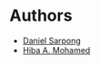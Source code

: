 # Authors

- [Daniel Sarpong](https://github.com/dansarpong)
- [Hiba A. Mohamed](https://github.com/hiba-emording)
